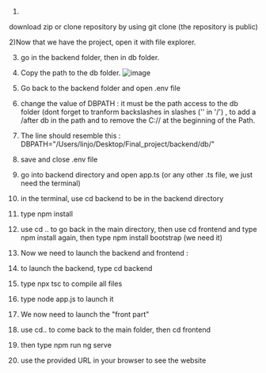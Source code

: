 1)
download zip or clone repository by using git clone (the repository is public)

2)Now that we have the project, open it with file explorer.

3) go in the backend folder, then in db folder.


4) Copy the path to the db folder.
   ![image](https://github.com/mohamedr54/project_node/assets/152565099/d9f02a08-3f78-432b-a31d-50a0d15a53c4)

6) Go back to the backend folder and open .env file
7) change the value of DBPATH : it must be the path access to the db folder (dont forget to tranform backslashes in slashes ('\' in '/') , to add a /after db in the path and to remove the C:// at the beginning of the Path.
8) The line should resemble this : DBPATH="/Users/linjo/Desktop/Final_project/backend/db/"
9) save and close .env file
10) go into backend directory and open app.ts (or any other .ts file, we just need the terminal)
11) in the terminal, use cd backend to be in the backend directory
12) type npm install
13) use cd .. to go back in the main directory, then use cd frontend and type npm install again, then type npm install bootstrap (we need it)

14) Now we need to launch the backend and frontend :
15) to launch the backend, type cd backend
16) type npx tsc to compile all files
17) type node app.js to launch it

18) We now need to launch the "front part"
19) use cd.. to come back to the main folder, then cd frontend
20) then type npm run ng serve
21) use the provided URL in your browser to see the website
